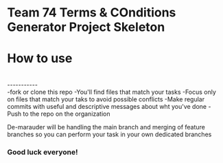 # Team 74 Terms & COnditions Generator Project Skeleton

# How to use
<br>
-----------
<br>
-fork or clone this repo
-You'll find files that match your tasks
-Focus only on files that match your taks to avoid possible conflicts
-Make regular commits with useful and descriptive messages about wht you've done
-Push to the repo on the organization

De-marauder will be handling the main branch and merging of feature branches so you can perform your task in your own dedicated branches

### Good luck everyone!
